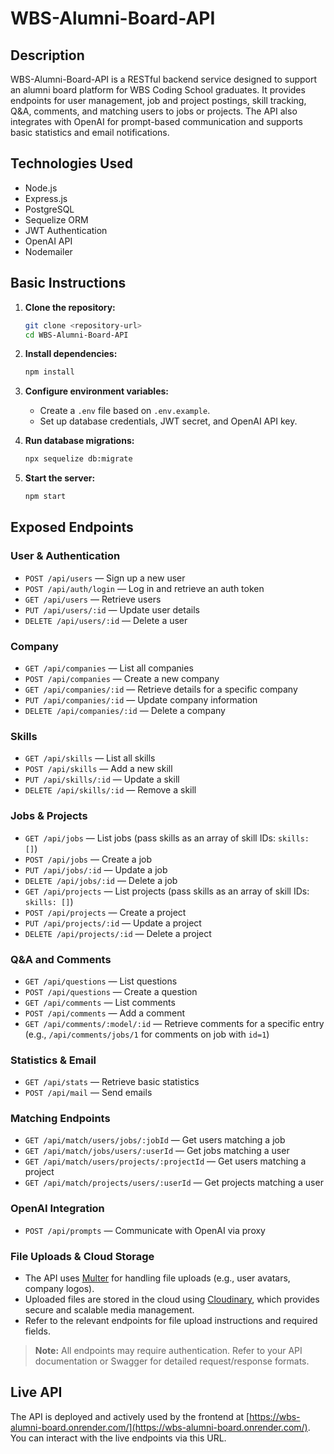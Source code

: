 # WBS-Alumni-Board-API

## Description
WBS-Alumni-Board-API is a RESTful backend service designed to support an alumni board platform for WBS Coding School graduates. It provides endpoints for user management, job and project postings, skill tracking, Q&A, comments, and matching users to jobs or projects. The API also integrates with OpenAI for prompt-based communication and supports basic statistics and email notifications.

## Technologies Used
- Node.js
- Express.js
- PostgreSQL
- Sequelize ORM
- JWT Authentication
- OpenAI API
- Nodemailer

## Basic Instructions

1. **Clone the repository:**
    ```bash
    git clone <repository-url>
    cd WBS-Alumni-Board-API
    ```

2. **Install dependencies:**
    ```bash
    npm install
    ```

3. **Configure environment variables:**
    - Create a `.env` file based on `.env.example`.
    - Set up database credentials, JWT secret, and OpenAI API key.

4. **Run database migrations:**
    ```bash
    npx sequelize db:migrate
    ```

5. **Start the server:**
    ```bash
    npm start
    ```

## Exposed Endpoints

### User & Authentication
- `POST /api/users` — Sign up a new user
- `POST /api/auth/login` — Log in and retrieve an auth token
- `GET /api/users` — Retrieve users
- `PUT /api/users/:id` — Update user details
- `DELETE /api/users/:id` — Delete a user

### Company
- `GET /api/companies` — List all companies
- `POST /api/companies` — Create a new company
- `GET /api/companies/:id` — Retrieve details for a specific company
- `PUT /api/companies/:id` — Update company information
- `DELETE /api/companies/:id` — Delete a company

### Skills
- `GET /api/skills` — List all skills
- `POST /api/skills` — Add a new skill
- `PUT /api/skills/:id` — Update a skill
- `DELETE /api/skills/:id` — Remove a skill

### Jobs & Projects
- `GET /api/jobs` — List jobs (pass skills as an array of skill IDs: `skills: []`)
- `POST /api/jobs` — Create a job
- `PUT /api/jobs/:id` — Update a job
- `DELETE /api/jobs/:id` — Delete a job
- `GET /api/projects` — List projects (pass skills as an array of skill IDs: `skills: []`)
- `POST /api/projects` — Create a project
- `PUT /api/projects/:id` — Update a project
- `DELETE /api/projects/:id` — Delete a project

### Q&A and Comments
- `GET /api/questions` — List questions
- `POST /api/questions` — Create a question
- `GET /api/comments` — List comments
- `POST /api/comments` — Add a comment
- `GET /api/comments/:model/:id` — Retrieve comments for a specific entry (e.g., `/api/comments/jobs/1` for comments on job with `id=1`)

### Statistics & Email
- `GET /api/stats` — Retrieve basic statistics
- `POST /api/mail` — Send emails

### Matching Endpoints
- `GET /api/match/users/jobs/:jobId` — Get users matching a job
- `GET /api/match/jobs/users/:userId` — Get jobs matching a user
- `GET /api/match/users/projects/:projectId` — Get users matching a project
- `GET /api/match/projects/users/:userId` — Get projects matching a user

### OpenAI Integration
- `POST /api/prompts` — Communicate with OpenAI via proxy

### File Uploads & Cloud Storage
- The API uses [Multer](https://github.com/expressjs/multer) for handling file uploads (e.g., user avatars, company logos).
- Uploaded files are stored in the cloud using [Cloudinary](https://cloudinary.com/), which provides secure and scalable media management.
- Refer to the relevant endpoints for file upload instructions and required fields.

> **Note:** All endpoints may require authentication. Refer to your API documentation or Swagger for detailed request/response formats.


## Live API

The API is deployed and actively used by the frontend at [https://wbs-alumni-board.onrender.com/](https://wbs-alumni-board.onrender.com/). You can interact with the live endpoints via this URL.